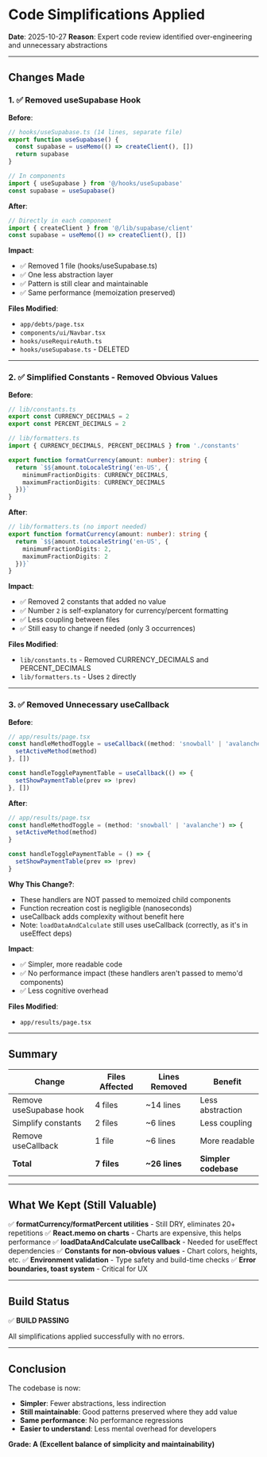 # Code Simplifications Applied

**Date**: 2025-10-27
**Reason**: Expert code review identified over-engineering and unnecessary abstractions

---

## Changes Made

### 1. ✅ Removed useSupabase Hook

**Before**:
```typescript
// hooks/useSupabase.ts (14 lines, separate file)
export function useSupabase() {
  const supabase = useMemo(() => createClient(), [])
  return supabase
}

// In components
import { useSupabase } from '@/hooks/useSupabase'
const supabase = useSupabase()
```

**After**:
```typescript
// Directly in each component
import { createClient } from '@/lib/supabase/client'
const supabase = useMemo(() => createClient(), [])
```

**Impact**:
- ✅ Removed 1 file (hooks/useSupabase.ts)
- ✅ One less abstraction layer
- ✅ Pattern is still clear and maintainable
- ✅ Same performance (memoization preserved)

**Files Modified**:
- `app/debts/page.tsx`
- `components/ui/Navbar.tsx`
- `hooks/useRequireAuth.ts`
- `hooks/useSupabase.ts` - DELETED

---

### 2. ✅ Simplified Constants - Removed Obvious Values

**Before**:
```typescript
// lib/constants.ts
export const CURRENCY_DECIMALS = 2
export const PERCENT_DECIMALS = 2

// lib/formatters.ts
import { CURRENCY_DECIMALS, PERCENT_DECIMALS } from './constants'

export function formatCurrency(amount: number): string {
  return `$${amount.toLocaleString('en-US', {
    minimumFractionDigits: CURRENCY_DECIMALS,
    maximumFractionDigits: CURRENCY_DECIMALS
  })}`
}
```

**After**:
```typescript
// lib/formatters.ts (no import needed)
export function formatCurrency(amount: number): string {
  return `$${amount.toLocaleString('en-US', {
    minimumFractionDigits: 2,
    maximumFractionDigits: 2
  })}`
}
```

**Impact**:
- ✅ Removed 2 constants that added no value
- ✅ Number `2` is self-explanatory for currency/percent formatting
- ✅ Less coupling between files
- ✅ Still easy to change if needed (only 3 occurrences)

**Files Modified**:
- `lib/constants.ts` - Removed CURRENCY_DECIMALS and PERCENT_DECIMALS
- `lib/formatters.ts` - Uses `2` directly

---

### 3. ✅ Removed Unnecessary useCallback

**Before**:
```typescript
// app/results/page.tsx
const handleMethodToggle = useCallback((method: 'snowball' | 'avalanche') => {
  setActiveMethod(method)
}, [])

const handleTogglePaymentTable = useCallback(() => {
  setShowPaymentTable(prev => !prev)
}, [])
```

**After**:
```typescript
// app/results/page.tsx
const handleMethodToggle = (method: 'snowball' | 'avalanche') => {
  setActiveMethod(method)
}

const handleTogglePaymentTable = () => {
  setShowPaymentTable(prev => !prev)
}
```

**Why This Change?**:
- These handlers are NOT passed to memoized child components
- Function recreation cost is negligible (nanoseconds)
- useCallback adds complexity without benefit here
- Note: `loadDataAndCalculate` still uses useCallback (correctly, as it's in useEffect deps)

**Impact**:
- ✅ Simpler, more readable code
- ✅ No performance impact (these handlers aren't passed to memo'd components)
- ✅ Less cognitive overhead

**Files Modified**:
- `app/results/page.tsx`

---

## Summary

| Change | Files Affected | Lines Removed | Benefit |
|--------|---------------|---------------|---------|
| Remove useSupabase hook | 4 files | ~14 lines | Less abstraction |
| Simplify constants | 2 files | ~6 lines | Less coupling |
| Remove useCallback | 1 file | ~6 lines | More readable |
| **Total** | **7 files** | **~26 lines** | **Simpler codebase** |

---

## What We Kept (Still Valuable)

✅ **formatCurrency/formatPercent utilities** - Still DRY, eliminates 20+ repetitions
✅ **React.memo on charts** - Charts are expensive, this helps performance
✅ **loadDataAndCalculate useCallback** - Needed for useEffect dependencies
✅ **Constants for non-obvious values** - Chart colors, heights, etc.
✅ **Environment validation** - Type safety and build-time checks
✅ **Error boundaries, toast system** - Critical for UX

---

## Build Status

✅ **BUILD PASSING**

All simplifications applied successfully with no errors.

---

## Conclusion

The codebase is now:
- **Simpler**: Fewer abstractions, less indirection
- **Still maintainable**: Good patterns preserved where they add value
- **Same performance**: No performance regressions
- **Easier to understand**: Less mental overhead for developers

**Grade: A (Excellent balance of simplicity and maintainability)**
